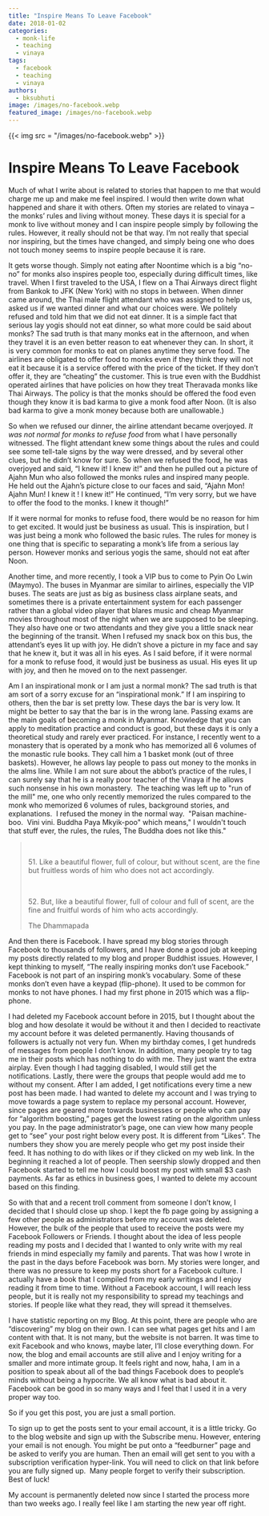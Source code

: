 ```yaml
---
title: "Inspire Means To Leave Facebook"
date: 2018-01-02
categories: 
  - monk-life
  - teaching
  - vinaya
tags: 
  - facebook
  - teaching
  - vinaya
authors: 
  - bksubhuti
image: /images/no-facebook.webp
featured_image: /images/no-facebook.webp
---
```


{{< img src = "/images/no-facebook.webp" >}}

# Inspire Means To Leave Facebook

Much of what I write about is related to stories that happen to me that would charge me up and make me feel inspired. I would then write down what happened and share it with others. Often my stories are related to vinaya – the monks’ rules and living without money. These days it is special for a monk to live without money and I can inspire people simply by following the rules. However, it really should not be that way. I’m not really that special nor inspiring, but the times have changed, and simply being one who does not touch money seems to inspire people because it is rare.

It gets worse though. Simply not eating after Noontime which is a big “no-no” for monks also inspires people too, especially during difficult times, like travel. When I first traveled to the USA, I flew on a Thai Airways direct flight from Bankok to JFK (New York) with no stops in between. When dinner came around, the Thai male flight attendant who was assigned to help us, asked us if we wanted dinner and what our choices were. We politely refused and told him that we did not eat dinner. It is a simple fact that serious lay yogis should not eat dinner, so what more could be said about monks? The sad truth is that many monks eat in the afternoon, and when they travel it is an even better reason to eat whenever they can. In short, it is very common for monks to eat on planes anytime they serve food. The airlines are obligated to offer food to monks even if they think they will not eat it because it is a service offered with the price of the ticket. If they don’t offer it, they are “cheating” the customer. This is true even with the Buddhist operated airlines that have policies on how they treat Theravada monks like Thai Airways. The policy is that the monks should be offered the food even though they know it is bad karma to give a monk food after Noon. (It is also bad karma to give a monk money because both are unallowable.)

So when we refused our dinner, the airline attendant became overjoyed. _It was not normal for monks to refuse food_ from what I have personally witnessed. The flight attendant knew some things about the rules and could see some tell-tale signs by the way were dressed, and by several other clues, but he didn’t know for sure. So when we refused the food, he was overjoyed and said, “I knew it! I knew it!” and then he pulled out a picture of Ajahn Mun who also followed the monks rules and inspired many people. He held out the Ajahn’s picture close to our faces and said, “Ajahn Mon! Ajahn Mun! I knew it ! I knew it!” He continued, “I’m very sorry, but we have to offer the food to the monks. I knew it though!”

If it were normal for monks to refuse food, there would be no reason for him to get excited. It would just be business as usual. This is inspiration, but I was just being a monk who followed the basic rules. The rules for money is one thing that is specific to separating a monk’s life from a serious lay person. However monks and serious yogis the same, should not eat after Noon.

Another time, and more recently, I took a VIP bus to come to Pyin Oo Lwin (Maymyo). The buses in Myanmar are similar to airlines, especially the VIP buses. The seats are just as big as business class airplane seats, and sometimes there is a private entertainment system for each passenger rather than a global video player that blares music and cheap Myanmar movies throughout most of the night when we are supposed to be sleeping. They also have one or two attendants and they give you a little snack near the beginning of the transit. When I refused my snack box on this bus, the attendant’s eyes lit up with joy. He didn’t shove a picture in my face and say that he knew it, but it was all in his eyes. As I said before, if it were normal for a monk to refuse food, it would just be business as usual. His eyes lit up with joy, and then he moved on to the next passenger.

Am I an inspirational monk or I am just a normal monk? The sad truth is that am sort of a sorry excuse for an “inspirational monk.” If I am inspiring to others, then the bar is set pretty low. These days the bar is very low. It might be better to say that the bar is in the wrong lane. Passing exams are the main goals of becoming a monk in Myanmar. Knowledge that you can apply to meditation practice and conduct is good, but these days it is only a theoretical study and rarely ever practiced. For instance, I recently went to a monastery that is operated by a monk who has memorized all 6 volumes of the monastic rule books. They call him a 1 basket monk (out of three baskets). However, he allows lay people to pass out money to the monks in the alms line. While I am not sure about the abbot’s practice of the rules, I can surely say that he is a really poor teacher of the Vinaya if he allows such nonsense in his own monastery.  The teaching was left up to "run of the mill" me, one who only recently memorized the rules compared to the monk who memorized 6 volumes of rules, background stories, and explanations.  I refused the money in the normal way.  "Paisan machine-boo.  Vini vini. Buddha Paya Mkyik-poo" which means," I wouldn't touch that stuff ever, the rules, the rules, The Buddha does not like this."

>  
> 
> 51\. Like a beautiful flower, full of colour, but without scent, are the fine but fruitless words of him who does not act accordingly.
> 
>  
> 
> 52\. But, like a beautiful flower, full of colour and full of scent, are the fine and fruitful words of him who acts accordingly.
> 
> The Dhammapada

And then there is Facebook. I have spread my blog stories through Facebook to thousands of followers, and I have done a good job at keeping my posts directly related to my blog and proper Buddhist issues. However, I kept thinking to myself, “The really inspiring monks don’t use Facebook.” Facebook is not part of an inspiring monk’s vocabulary. Some of these monks don’t even have a keypad (flip-phone). It used to be common for monks to not have phones. I had my first phone in 2015 which was a flip-phone.

I had deleted my Facebook account before in 2015, but I thought about the blog and how desolate it would be without it and then I decided to reactivate my account before it was deleted permanently. Having thousands of followers is actually not very fun. When my birthday comes, I get hundreds of messages from people I don’t know. In addition, many people try to tag me in their posts which has nothing to do with me. They just want the extra airplay. Even though I had tagging disabled, I would still get the notifications. Lastly, there were the groups that people would add me to without my consent. After I am added, I get notifications every time a new post has been made. I had wanted to delete my account and I was trying to move towards a page system to replace my personal account. However, since pages are geared more towards businesses or people who can pay for “algorithm boosting,” pages get the lowest rating on the algorithm unless you pay. In the page administrator’s page, one can view how many people get to “see” your post right below every post. It is different from “Likes”. The numbers they show you are merely people who get my post inside their feed. It has nothing to do with likes or if they clicked on my web link. In the beginning it reached a lot of people. Then seership slowly dropped and then Facebook started to tell me how I could boost my post with small $3 cash payments. As far as ethics in business goes, I wanted to delete my account based on this finding.

So with that and a recent troll comment from someone I don’t know, I decided that I should close up shop. I kept the fb page going by assigning a few other people as administrators before my account was deleted. However, the bulk of the people that used to receive the posts were my Facebook Followers or Friends. I thought about the idea of less people reading my posts and I decided that I wanted to only write with my real friends in mind especially my family and parents. That was how I wrote in the past in the days before Facebook was born. My stories were longer, and there was no pressure to keep my posts short for a Facebook culture. I actually have a book that I compiled from my early writings and I enjoy reading it from time to time. Without a Facebook account, I will reach less people, but it is really not my responsibility to spread my teachings and stories. If people like what they read, they will spread it themselves.

I have statistic reporting on my Blog. At this point, there are people who are “discovering” my blog on their own. I can see what pages get hits and I am content with that. It is not many, but the website is not barren. It was time to exit Facebook and who knows, maybe later, I’ll close everything down. For now, the blog and email accounts are still alive and I enjoy writing for a smaller and more intimate group. It feels right and now, haha, I am in a position to speak about all of the bad things Facebook does to people’s minds without being a hypocrite. We all know what is bad about it. Facebook can be good in so many ways and I feel that I used it in a very proper way too.

So if you get this post, you are just a small portion.

To sign up to get the posts sent to your email account, it is a little tricky. Go to the blog website and sign up with the Subscribe menu. However, entering your email is not enough. You might be put onto a “feedburner” page and be asked to verify you are human. Then an email will get sent to you with a subscription verification hyper-link. You will need to click on that link before you are fully signed up.  Many people forget to verify their subscription.  Best of luck!

My account is permanently deleted now since I started the process more than two weeks ago. I really feel like I am starting the new year off right.
